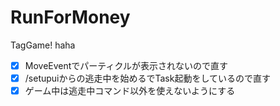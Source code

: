 # RunForMoney
TagGame! haha

- [x] MoveEventでパーティクルが表示されないので直す
- [x] /setupuiからの逃走中を始めるでTask起動をしているので直す
- [x] ゲーム中は逃走中コマンド以外を使えないようにする
